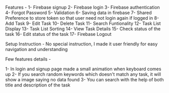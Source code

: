 Features - 
1- Firebase signup
2- Firebase login
3- Firebase authentication
4- Forgot Password
5- Validation
6- Saving data in firebase
7- Shared Preference to store token so that user need not login again if logged in
8- Add Task
9- Edit Task
10- Delete Task
11- Search Funtionality
12- Task List Display
13- Task List Sorting
14- View Task Details
15- Check status of the task
16- Edit status of the task
17- Firebase Logout

Setup Instruction - 
No special instruction, I made it user friendly for easy navigation and understanding


Few features details -

1- In login and signup page made a small animation when keyboard comes up
2- If you search random keywords which doesn't match any task, it will show a image saying no data found
3- You can search with the help of both title and description of the task
